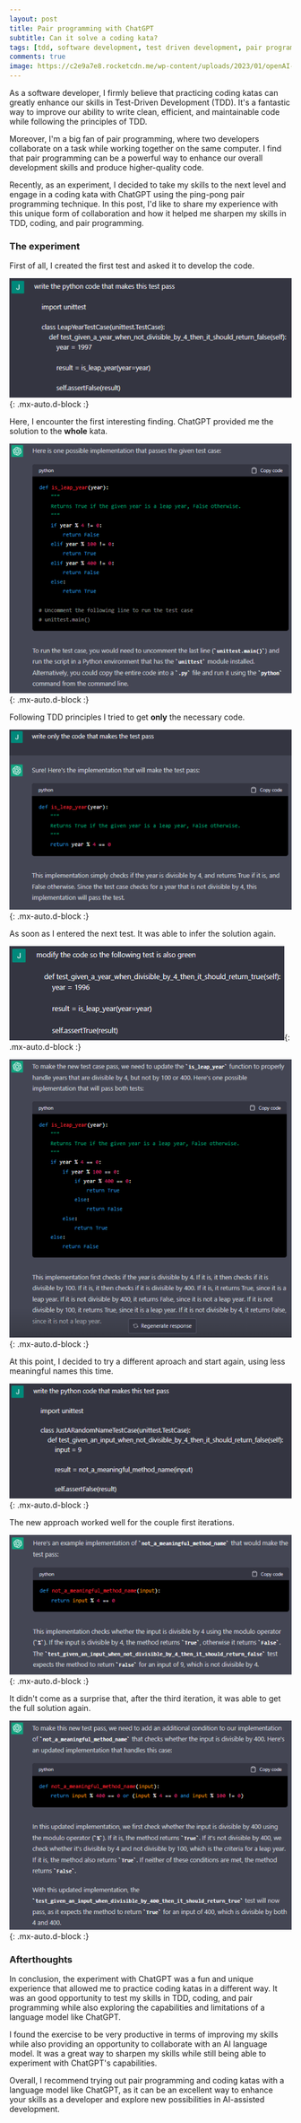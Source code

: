 ```yaml
---
layout: post
title: Pair programming with ChatGPT
subtitle: Can it solve a coding kata? 
tags: [tdd, software development, test driven development, pair programming, coding katas, ChatGPT]
comments: true
image: https://c2e9a7e8.rocketcdn.me/wp-content/uploads/2023/01/openAI-chat-gpt-1.jpg
---
```


As a software developer, I firmly believe that practicing coding katas can greatly enhance our skills in Test-Driven Development (TDD). It's a fantastic way to improve our ability to write clean, efficient, and maintainable code while following the principles of TDD.

Moreover, I'm a big fan of pair programming, where two developers collaborate on a task while working together on the same computer. I find that pair programming can be a powerful way to enhance our overall development skills and produce higher-quality code.

Recently, as an experiment, I decided to take my skills to the next level and engage in a coding kata with ChatGPT using the ping-pong pair programming technique. In this post, I'd like to share my experience with this unique form of collaboration and how it helped me sharpen my skills in TDD, coding, and pair programming.


### The experiment

First of all, I created the first test and asked it to develop the code.

![1](/assets/img/pair_programming_chatgpt/1.png){: .mx-auto.d-block :}

Here, I encounter the first interesting finding. ChatGPT provided me the solution to the **whole** kata.

![2](/assets/img/pair_programming_chatgpt/2.png){: .mx-auto.d-block :}

Following TDD principles I tried to get **only** the necessary code.

![3](/assets/img/pair_programming_chatgpt/3.png){: .mx-auto.d-block :}

As soon as I entered the next test. It was able to infer the solution again.

![4](/assets/img/pair_programming_chatgpt/4.png){: .mx-auto.d-block :}

![5](/assets/img/pair_programming_chatgpt/5.png){: .mx-auto.d-block :}

At this point, I decided to try a different aproach and start again, using less meaningful names this time. 

![6](/assets/img/pair_programming_chatgpt/6.png){: .mx-auto.d-block :}

The new approach worked well for the couple first iterations. 

![7](/assets/img/pair_programming_chatgpt/7.png){: .mx-auto.d-block :}

It didn't come as a surprise that, after the third iteration, it was able to get the full solution again. 

![8](/assets/img/pair_programming_chatgpt/8.png){: .mx-auto.d-block :}


### Afterthoughts 

In conclusion, the experiment with ChatGPT was a fun and unique experience that allowed me to practice coding katas in a different way. It was an good opportunity to test my skills in TDD, coding, and pair programming while also exploring the capabilities and limitations of a language model like ChatGPT.

I found the exercise to be very productive in terms of improving my skills while also providing an opportunity to collaborate with an AI language model. It was a great way to sharpen my skills while still being able to experiment with ChatGPT's capabilities.

Overall, I recommend trying out pair programming and coding katas with a language model like ChatGPT, as it can be an excellent way to enhance your skills as a developer and explore new possibilities in AI-assisted development.